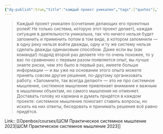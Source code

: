 ```yaml
---
{"dg-publish":true,"title":"каждый проект уникален","tags":["quotes"],"date":"2023-03-26T13:10:52+04:00","modified_at":"2023-06-26T10:32:20+03:00","alias":"каждый проект уникален","dg-path":"/quotes/202303261310.md","permalink":"/quotes/202303261310/","dgPassFrontmatter":true}
---
```



> Каждый проект уникален (сочетание делающих его проектных ролей! Не только система, которую этот проект делает), каждая ситуация в деятельности уникальна, так что ничего нельзя будет запомнить и применить потом в том виде, в котором запомнили — в одну реку нельзя войти дважды, одну и ту же систему нельзя сделать дважды одинаковым способом. Даже если вы (как команда!) подряд второй раз делаете что-то очень похожее, то у вас по сравнению с первым разом появляется опыт, вы лучше знаете риски, чем это было в первый раз, имеете больше информации — и вы уже на основании этого опыта можете принять совсем другие решения, по-другому организовать работу. «Запомните, так всегда делают» — это не про системное мышление, системное мышление привлекает внимание к важным в мышлении объектам, но самого мышления не отменяет. Доставать голову из кармана и думать придётся в каждом проекте: системное мышление помогает ставить вопросы, но искать на них ответы, беседовать и принимать решения всё равно придётся.

Link:: [[Openbox/courses/ШСМ Практическое системное мышление 2023\|ШСМ Практическое системное мышление 2023]]
